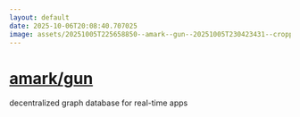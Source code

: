 ```yaml
---
layout: default
date: 2025-10-06T20:08:40.707025
image: assets/20251005T225658850--amark--gun--20251005T230423431--cropped.png
---
```


# [amark/gun](https://github.com/amark/gun)

decentralized graph database for real-time apps
